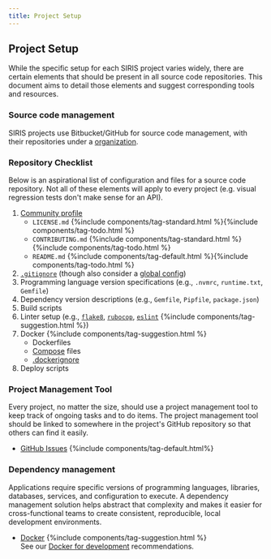 ```yaml
---
title: Project Setup
---
```


## Project Setup

While the specific setup for each SIRIS project varies widely, there are certain
elements that should be present in all source code repositories. This document
aims to detail those elements and suggest corresponding tools and resources.

### Source code management

SIRIS projects use Bitbucket/GitHub for source code management, with their repositories
under a [organization](https://bitbucket.org/sirisacademic/).


### Repository Checklist

Below is an aspirational list of configuration and files for a source
code repository. Not all of these elements will apply to every project (e.g.
visual regression tests don't make sense for an API).

1. [Community profile](https://help.github.com/en/github/building-a-strong-community/about-community-profiles-for-public-repositories)
   - `LICENSE.md` {%include components/tag-standard.html %}{%include components/tag-todo.html %}
   - `CONTRIBUTING.md` {%include components/tag-standard.html %}{%include components/tag-todo.html %}
   - `README.md` {%include components/tag-default.html %}{%include components/tag-todo.html %}
1. [`.gitignore`](https://github.com/github/gitignore) (though also consider a [global config](https://help.github.com/articles/ignoring-files/#create-a-global-gitignore))
1. Programming language version specifications (e.g., `.nvmrc`, `runtime.txt`, `Gemfile`)
1. Dependency version descriptions (e.g., `Gemfile`, `Pipfile`, `package.json`)
1. Build scripts
1. Linter setup (e.g., [`flake8`](http://flake8.pycqa.org/en/latest/),
   [`rubocop`](../ruby/.rubocop.yml),
   [`eslint`](https://github.com/airbnb/javascript/blob/master/linters/.eslintrc) {%include components/tag-suggestion.html %})
1. Docker {%include components/tag-suggestion.html %}
   - Dockerfiles
   - [Compose](https://docs.docker.com/compose/) files
   - [.dockerignore](https://docs.docker.com/engine/reference/builder/#dockerignore-file)
1. Deploy scripts

### Project Management Tool
 
Every project, no matter the size, should use a project management tool to keep
track of ongoing tasks and to do items. The project management tool should be
linked to somewhere in the project's GitHub repository so that others can find
it easily.

- [GitHub Issues](https://guides.github.com/features/issues/) {%include components/tag-default.html%}


### Dependency management

Applications require specific versions of programming languages, libraries,
databases, services, and configuration to execute. A dependency management
solution helps abstract that complexity and makes it easier for cross-functional
teams to create consistent, reproducible, local development environments.

- [Docker](https://www.docker.com/why-docker) {%include components/tag-suggestion.html %}<br>
  See our [Docker for development](./docker/) recommendations.

